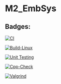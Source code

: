 # M2_EmbSys

## Badges:
[![CI](https://github.com/Kharepooja1999/M2_EmbSys/actions/workflows/main.yml/badge.svg)](https://github.com/Kharepooja1999/M2_EmbSys/actions/workflows/main.yml)

[![Build-Linux](https://github.com/Kharepooja1999/M2_EmbSys/actions/workflows/Build.yml/badge.svg)](https://github.com/Kharepooja1999/M2_EmbSys/actions/workflows/Build.yml)

[![Unit Testing](https://github.com/Kharepooja1999/M2_EmbSys/actions/workflows/Unit.yml/badge.svg)](https://github.com/Kharepooja1999/M2_EmbSys/actions/workflows/Unit.yml)

[![Cpp-Check](https://github.com/Kharepooja1999/M2_EmbSys/actions/workflows/Cpp.yml/badge.svg)](https://github.com/Kharepooja1999/M2_EmbSys/actions/workflows/Cpp.yml)

[![Valgrind](https://github.com/Kharepooja1999/M2_EmbSys/actions/workflows/Val.yml/badge.svg)](https://github.com/Kharepooja1999/M2_EmbSys/actions/workflows/Val.yml)
